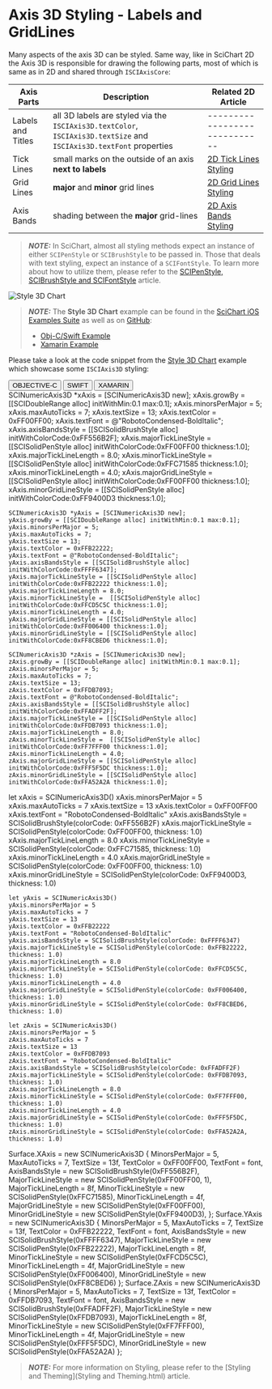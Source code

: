 # Axis 3D Styling - Labels and GridLines
Many aspects of the axis 3D can be styled. Same way, like in SciChart 2D the Axis 3D is responsible for drawing the following parts, most of which is same as in 2D and shared through `ISCIAxisCore`:

| **Axis Parts**    | **Description**                                          | **Related 2D Article**                                                                   |
| ----------------- | -------------------------------------------------------- | ---------------------------------------------------------------------------------------  |
| Labels and Titles | all 3D labels are styled via the `ISCIAxis3D.textColor`, `ISCIAxis3D.textSize` and `ISCIAxis3D.textFont` properties | ----------------------------- |
| Tick Lines        | small marks on the outside of an axis **next to labels** | [2D Tick Lines Styling](axis-styling---grid-lines-ticks-and-axis-bands.html#axis-ticks)  |
| Grid Lines        | **major** and **minor** grid lines                       | [2D Grid Lines Styling](axis-styling---grid-lines-ticks-and-axis-bands.html#grid-lines)  |
| Axis Bands        | shading between the **major** grid-lines                 | [2D Axis Bands Styling](axis-styling---grid-lines-ticks-and-axis-bands.html#axis-bands)  |

> **_NOTE:_** In SciChart, almost all styling methods expect an instance of either `SCIPenStyle` or `SCIBrushStyle` to be passed in. Those that deals with text styling, expect an instance of a `SCIFontStyle`. To learn more about how to utilize them, please refer to the [SCIPenStyle, SCIBrushStyle and SCIFontStyle](scipenstyle-scibrushstyle-and-scifontstyle.html) article.

![Style 3D Chart](img/axis-3d/style-3d-chart-example.png)

> **_NOTE:_** The **Style 3D Chart** example can be found in the [SciChart iOS Examples Suite](https://www.scichart.com/examples/ios-chart/) as well as on [GitHub](https://github.com/ABTSoftware/SciChart.iOS.Examples):
> 
> - [Obj-C/Swift Example](https://www.scichart.com/example/ios-3d-chart-example-style-chart/)
> - [Xamarin Example](https://www.scichart.com/example/xamarin-3d-chart-example-style-chart/)

Please take a look at the code snippet from the [Style 3D Chart](https://www.scichart.com/example/ios-3d-chart-example-style-chart/) example which showcase some `ISCIAxis3D` styling:

<div class="code-snippet-tabs">
  <button class="code-snippet-tab" onclick="showCodeFor(event, 'objectivec')">OBJECTIVE-C</button>
  <button class="code-snippet-tab" onclick="showCodeFor(event, 'swift')">SWIFT</button>
  <button class="code-snippet-tab" onclick="showCodeFor(event, 'cs')">XAMARIN</button>
</div>
<div class="code-snippet" id="objectivec">
    SCINumericAxis3D *xAxis = [SCINumericAxis3D new];
    xAxis.growBy = [[SCIDoubleRange alloc] initWithMin:0.1 max:0.1];
    xAxis.minorsPerMajor = 5;
    xAxis.maxAutoTicks = 7;
    xAxis.textSize = 13;
    xAxis.textColor = 0xFF00FF00;
    xAxis.textFont = @"RobotoCondensed-BoldItalic";
    xAxis.axisBandsStyle = [[SCISolidBrushStyle alloc] initWithColorCode:0xFF556B2F];
    xAxis.majorTickLineStyle = [[SCISolidPenStyle alloc] initWithColorCode:0xFF00FF00 thickness:1.0];
    xAxis.majorTickLineLength = 8.0;
    xAxis.minorTickLineStyle =  [[SCISolidPenStyle alloc] initWithColorCode:0xFFC71585 thickness:1.0];
    xAxis.minorTickLineLength = 4.0;
    xAxis.majorGridLineStyle = [[SCISolidPenStyle alloc] initWithColorCode:0xFF00FF00 thickness:1.0];
    xAxis.minorGridLineStyle = [[SCISolidPenStyle alloc] initWithColorCode:0xFF9400D3 thickness:1.0];
    
    SCINumericAxis3D *yAxis = [SCINumericAxis3D new];
    yAxis.growBy = [[SCIDoubleRange alloc] initWithMin:0.1 max:0.1];
    yAxis.minorsPerMajor = 5;
    yAxis.maxAutoTicks = 7;
    yAxis.textSize = 13;
    yAxis.textColor = 0xFFB22222;
    yAxis.textFont = @"RobotoCondensed-BoldItalic";
    yAxis.axisBandsStyle = [[SCISolidBrushStyle alloc] initWithColorCode:0xFFFF6347];
    yAxis.majorTickLineStyle = [[SCISolidPenStyle alloc] initWithColorCode:0xFFB22222 thickness:1.0];
    yAxis.majorTickLineLength = 8.0;
    yAxis.minorTickLineStyle =  [[SCISolidPenStyle alloc] initWithColorCode:0xFFCD5C5C thickness:1.0];
    yAxis.minorTickLineLength = 4.0;
    yAxis.majorGridLineStyle = [[SCISolidPenStyle alloc] initWithColorCode:0xFF006400 thickness:1.0];
    yAxis.minorGridLineStyle = [[SCISolidPenStyle alloc] initWithColorCode:0xFF8CBED6 thickness:1.0];
    
    SCINumericAxis3D *zAxis = [SCINumericAxis3D new];
    zAxis.growBy = [[SCIDoubleRange alloc] initWithMin:0.1 max:0.1];
    zAxis.minorsPerMajor = 5;
    zAxis.maxAutoTicks = 7;
    zAxis.textSize = 13;
    zAxis.textColor = 0xFFDB7093;
    zAxis.textFont = @"RobotoCondensed-BoldItalic";
    zAxis.axisBandsStyle = [[SCISolidBrushStyle alloc] initWithColorCode:0xFFADFF2F];
    zAxis.majorTickLineStyle = [[SCISolidPenStyle alloc] initWithColorCode:0xFFDB7093 thickness:1.0];
    zAxis.majorTickLineLength = 8.0;
    zAxis.minorTickLineStyle =  [[SCISolidPenStyle alloc] initWithColorCode:0xFF7FFF00 thickness:1.0];
    zAxis.minorTickLineLength = 4.0;
    zAxis.majorGridLineStyle = [[SCISolidPenStyle alloc] initWithColorCode:0xFFF5F5DC thickness:1.0];
    zAxis.minorGridLineStyle = [[SCISolidPenStyle alloc] initWithColorCode:0xFFA52A2A thickness:1.0];
</div>
<div class="code-snippet" id="swift">
    let xAxis = SCINumericAxis3D()
    xAxis.minorsPerMajor = 5
    xAxis.maxAutoTicks = 7
    xAxis.textSize = 13
    xAxis.textColor = 0xFF00FF00
    xAxis.textFont = "RobotoCondensed-BoldItalic"
    xAxis.axisBandsStyle = SCISolidBrushStyle(colorCode: 0xFF556B2F)
    xAxis.majorTickLineStyle = SCISolidPenStyle(colorCode: 0xFF00FF00, thickness: 1.0)
    xAxis.majorTickLineLength = 8.0
    xAxis.minorTickLineStyle = SCISolidPenStyle(colorCode: 0xFFC71585, thickness: 1.0)
    xAxis.minorTickLineLength = 4.0
    xAxis.majorGridLineStyle = SCISolidPenStyle(colorCode: 0xFF00FF00, thickness: 1.0)
    xAxis.minorGridLineStyle = SCISolidPenStyle(colorCode: 0xFF9400D3, thickness: 1.0)

    let yAxis = SCINumericAxis3D()
    yAxis.minorsPerMajor = 5
    yAxis.maxAutoTicks = 7
    yAxis.textSize = 13
    yAxis.textColor = 0xFFB22222
    yAxis.textFont = "RobotoCondensed-BoldItalic"
    yAxis.axisBandsStyle = SCISolidBrushStyle(colorCode: 0xFFFF6347)
    yAxis.majorTickLineStyle = SCISolidPenStyle(colorCode: 0xFFB22222, thickness: 1.0)
    yAxis.majorTickLineLength = 8.0
    yAxis.minorTickLineStyle = SCISolidPenStyle(colorCode: 0xFFCD5C5C, thickness: 1.0)
    yAxis.minorTickLineLength = 4.0
    yAxis.majorGridLineStyle = SCISolidPenStyle(colorCode: 0xFF006400, thickness: 1.0)
    yAxis.minorGridLineStyle = SCISolidPenStyle(colorCode: 0xFF8CBED6, thickness: 1.0)
    
    let zAxis = SCINumericAxis3D()
    zAxis.minorsPerMajor = 5
    zAxis.maxAutoTicks = 7
    zAxis.textSize = 13
    zAxis.textColor = 0xFFDB7093
    zAxis.textFont = "RobotoCondensed-BoldItalic"
    zAxis.axisBandsStyle = SCISolidBrushStyle(colorCode: 0xFFADFF2F)
    zAxis.majorTickLineStyle = SCISolidPenStyle(colorCode: 0xFFDB7093, thickness: 1.0)
    zAxis.majorTickLineLength = 8.0
    zAxis.minorTickLineStyle = SCISolidPenStyle(colorCode: 0xFF7FFF00, thickness: 1.0)
    zAxis.minorTickLineLength = 4.0
    zAxis.majorGridLineStyle = SCISolidPenStyle(colorCode: 0xFFF5F5DC, thickness: 1.0)
    zAxis.minorGridLineStyle = SCISolidPenStyle(colorCode: 0xFFA52A2A, thickness: 1.0)
</div>
<div class="code-snippet" id="cs">
    Surface.XAxis = new SCINumericAxis3D
    {   
        MinorsPerMajor = 5,
        MaxAutoTicks = 7,
        TextSize = 13f,
        TextColor = 0xFF00FF00,
        TextFont = font,
        AxisBandsStyle = new SCISolidBrushStyle(0xFF556B2F),
        MajorTickLineStyle = new SCISolidPenStyle(0xFF00FF00, 1),
        MajorTickLineLength = 8f,
        MinorTickLineStyle = new SCISolidPenStyle(0xFFC71585),
        MinorTickLineLength = 4f,
        MajorGridLineStyle = new SCISolidPenStyle(0xFF00FF00),
        MinorGridLineStyle = new SCISolidPenStyle(0xFF9400D3),
    };
    Surface.YAxis = new SCINumericAxis3D
    {
        MinorsPerMajor = 5,
        MaxAutoTicks = 7,
        TextSize = 13f,
        TextColor = 0xFFB22222,
        TextFont = font,
        AxisBandsStyle = new SCISolidBrushStyle(0xFFFF6347),
        MajorTickLineStyle = new SCISolidPenStyle(0xFFB22222),
        MajorTickLineLength = 8f,
        MinorTickLineStyle = new SCISolidPenStyle(0xFFCD5C5C),
        MinorTickLineLength = 4f,
        MajorGridLineStyle = new SCISolidPenStyle(0xFF006400),
        MinorGridLineStyle = new SCISolidPenStyle(0xFF8CBED6)
    };
    Surface.ZAxis = new SCINumericAxis3D
    {
        MinorsPerMajor = 5,
        MaxAutoTicks = 7,
        TextSize = 13f,
        TextColor = 0xFFDB7093,
        TextFont = font,
        AxisBandsStyle = new SCISolidBrushStyle(0xFFADFF2F),
        MajorTickLineStyle = new SCISolidPenStyle(0xFFDB7093),
        MajorTickLineLength = 8f,
        MinorTickLineStyle = new SCISolidPenStyle(0xFF7FFF00),
        MinorTickLineLength = 4f,
        MajorGridLineStyle = new SCISolidPenStyle(0xFFF5F5DC),
        MinorGridLineStyle = new SCISolidPenStyle(0xFFA52A2A)
    };
</div>

> **_NOTE:_** For more information on Styling, please refer to the [Styling and Theming](Styling and Theming.html) article.
